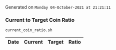 Generated on `Monday 04-October-2021 at 21:21:11`

### Current to Target Coin Ratio
`current_coin_ratio.sh`

Date|Current|Target|Ratio
---|---|---|---
